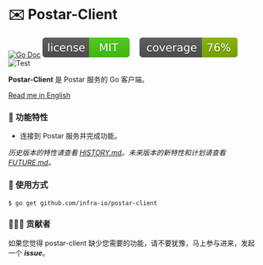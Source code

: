 # ✉️ Postar-Client

[![Go Doc](_icons/godoc.svg)](https://pkg.go.dev/github.com/infra-io/postar-client)
[![License](_icons/license.svg)](https://opensource.org/licenses/MIT)
[![Coverage](_icons/coverage.svg)](_icons/coverage.svg)
![Test](https://github.com/FishGoddess/rego/actions/workflows/test.yml/badge.svg)

**Postar-Client** 是 Postar 服务的 Go 客户端。

[Read me in English](./README.en.md)

### 🍫 功能特性

* 连接到 Postar 服务并完成功能。

_历史版本的特性请查看 [HISTORY.md](./HISTORY.md)。未来版本的新特性和计划请查看 [FUTURE.md](./FUTURE.md)。_

### 🔧 使用方式

```shell
$ go get github.com/infra-io/postar-client
```

### 🙋🏻‍♀️ 贡献者

如果您觉得 postar-client 缺少您需要的功能，请不要犹豫，马上参与进来，发起一个 _**issue**_。